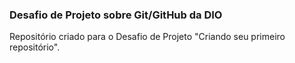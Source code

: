 ### Desafio de Projeto sobre Git/GitHub da DIO
Repositório criado para o Desafio de Projeto "Criando seu primeiro repositório".
